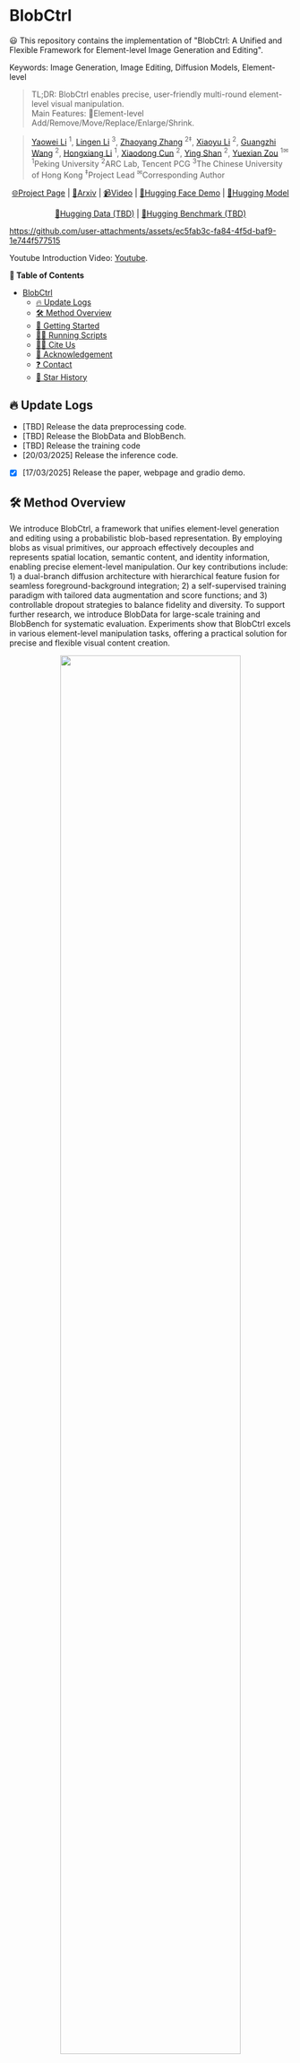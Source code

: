 # BlobCtrl

😃 This repository contains the implementation of "BlobCtrl: A Unified and Flexible Framework for Element-level Image Generation and Editing".

Keywords: Image Generation, Image Editing, Diffusion Models, Element-level

> TL;DR: BlobCtrl enables precise, user-friendly multi-round element-level visual manipulation.<br>
> Main Features: 🦉Element-level Add/Remove/Move/Replace/Enlarge/Shrink.

> [Yaowei Li](https://github.com/liyaowei-stu) <sup>1</sup>, [Lingen Li](https://lg-li.github.io/) <sup>3</sup>, [Zhaoyang Zhang](https://zzyfd.github.io/#/) <sup>2‡</sup>, [Xiaoyu Li](https://github.com/zhuang2002) <sup>2</sup>, [Guangzhi Wang](http://gzwang.xyz/) <sup>2</sup>, [Hongxiang Li](https://lihxxx.github.io/) <sup>1</sup>, [Xiaodong Cun](https://vinthony.github.io/academic/) <sup>2</sup>, [Ying Shan](https://www.linkedin.com/in/YingShanProfile/) <sup>2</sup>, [Yuexian Zou](https://www.ece.pku.edu.cn/info/1046/2146.htm) <sup>1✉</sup><br>
> <sup>1</sup>Peking University <sup>2</sup>ARC Lab, Tencent PCG <sup>3</sup>The Chinese University of Hong Kong  <sup>‡</sup>Project Lead <sup>✉</sup>Corresponding Author

<p align="center">
  <a href="https://liyaowei-stu.github.io/project/BlobCtrl/">🌐Project Page</a> |
  <a href="http://arxiv.org/abs/2503.13434">📜Arxiv</a> |
  <a href="https://youtu.be/rdR4QRR-mbE">📹Video</a> |
  <a href="https://huggingface.co/spaces/Yw22/BlobCtrl">🤗Hugging Face Demo</a> |
  <a href="https://huggingface.co/Yw22/BlobCtrl">🤗Hugging Model</a>
  </p>

<p align="center">
  <a href="">🤗Hugging Data (TBD)</a> |
  <a href="">🤗Hugging Benchmark (TBD)</a>
</p>

https://github.com/user-attachments/assets/ec5fab3c-fa84-4f5d-baf9-1e744f577515

Youtube Introduction Video: [Youtube](https://youtu.be/rdR4QRR-mbE).

**📖 Table of Contents**

- [BlobCtrl](#blobctrl)
  - [🔥 Update Logs](#-update-logs)
  - [🛠️ Method Overview](#️-method-overview)
  - [🚀 Getting Started](#-getting-started)
  - [🏃🏼 Running Scripts](#-running-scripts)
  - [🤝🏼 Cite Us](#-cite-us)
  - [💖 Acknowledgement](#-acknowledgement)
  - [❓ Contact](#-contact)
  - [🌟 Star History](#-star-history)

## 🔥 Update Logs

- [TBD] Release the data preprocessing code.
- [TBD] Release the BlobData and BlobBench.
- [TBD] Release the training code
- [20/03/2025] Release the inference code.
- [X] [17/03/2025] Release the paper, webpage and gradio demo.

## 🛠️ Method Overview

We introduce BlobCtrl, a framework that unifies element-level generation and editing using a probabilistic blob-based representation. By employing blobs as visual primitives, our approach effectively decouples and represents spatial location, semantic content, and identity information, enabling precise element-level manipulation. Our key contributions include: 1) a dual-branch diffusion architecture with hierarchical feature fusion for seamless foreground-background integration; 2) a self-supervised training paradigm with tailored data augmentation and score functions; and 3) controllable dropout strategies to balance fidelity and diversity. To support further research, we introduce BlobData for large-scale training and BlobBench for systematic evaluation. Experiments show that BlobCtrl excels in various element-level manipulation tasks, offering a practical solution for precise and flexible visual content creation.

<p align="center">
  <img src="examples/blobctrl/assets/blobctrl_teaser.png" width="80%">
</p>

## 🚀 Getting Started

<details>
<summary><b>Environment Requirement 🌍</b></summary>
<br>
BlobCtrl has been implemented and tested on CUDA121, Pytorch 2.2.0, python 3.10.15.

Clone the repo:

```
git clone git@github.com:TencentARC/BlobCtrl.git
```

We recommend you first use `conda` to create virtual environment, and install needed libraries. For example:

```
conda create -n blobctrl python=3.10.15 -y
conda activate blobctrl
python -m pip install --upgrade pip
pip install torch==2.2.0 torchvision==0.17.0 torchaudio==2.2.0 --index-url https://download.pytorch.org/whl/cu121
pip install xformers torch==2.2.0 --index-url https://download.pytorch.org/whl/cu121
pip install -r requirements.txt
```

Then, you can install diffusers (implemented in this repo) with:

```
pip install -e .
```

</details>

<details>
<summary><b>Download Model Checkpoints 💾</b></summary>
<br>
Download the corresponding checkpoints of BlobCtrl.

```
sh examples/blobctrl/scripts/download_models.sh
```

**The ckpt folder contains**

- Our provided [BlobCtrl](https://huggingface.co/Yw22/BlobCtrl) checkpoints (`UNet LoRA` + `BlobNet`).
- Pretrained [SD-v1.5](https://huggingface.co/stable-diffusion-v1-5/stable-diffusion-v1-5) checkpoint.
- Pretrained [DINOv2](https://huggingface.co/facebook/dinov2-large) checkpoint.
- Pretrained [SAM](https://dl.fbaipublicfiles.com/segment_anything/sam_vit_h_4b8939.pth) checkpoint.

The checkpoint structure should be like:

```
|-- models
    |-- blobnet
        |-- config.json
        |-- diffusion_pytorch_model.safetensors
    |-- dinov2-large
        |-- config.json
        |-- model.safetensors
        ...
    |-- sam
        |-- sam_vit_h_4b8939.pth
    |-- unet_lora
        |-- pytorch_lora_weights.safetensors
```

</details>

## 🏃🏼 Running Scripts

<details>
<summary><b>BlobCtrl demo 🤗</b></summary>
<br>
You can run the demo using the script:

```
sh examples/blobctrl/scripts/run_app.sh
```

</details>

<details>
<summary><b>BlobCtrl Inference 🌠</b></summary>
<br>
You can run the inference using the script:

```
examples/blobctrl/scripts/inference.sh
```

</details>


## 🤝🏼 Cite Us

```
@misc{li2024brushedit,
  title={BlobCtrl: A Unified and Flexible Framework for Element-level Image Generation and Editing}, 
  author={Yaowei Li, Lingen Li, Zhaoyang Zhang, Xiaoyu Li, Guangzhi Wang, Hongxiang Li, Xiaodong Cun, Ying Shan, Yuexian Zou},
  year={2025},
  eprint={2503.13434},
  archivePrefix={arXiv},
  primaryClass={cs.CV}
}
```

## 💖 Acknowledgement

Our implementation builds upon the [diffusers](https://github.com/huggingface/diffusers) library. We extend our sincere gratitude to all the contributors of the diffusers project!

We also acknowledge the [BlobGAN](https://github.com/dave-epstein/blobgan) project for providing valuable insights and inspiration for our blob-based representation approach.

## ❓ Contact

For any question, feel free to email `liyaowei01@gmail.com`.

## 🌟 Star History

<p align="center">
    <a href="https://star-history.com/#TencentARC/BlobCtrl" target="_blank">
        <img width="500" src="https://api.star-history.com/svg?repos=TencentARC/BlobCtrl&type=Date" alt="Star History Chart">
    </a>
<p>
